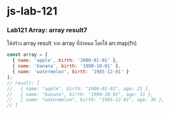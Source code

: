 # js-lab-121
### Lab121 Array: array result7
ให้สร้าง array result จาก array ที่กำหนด โดยใช้ arr.map(fn)

```JavaScript
const array = [
  { name: 'apple', birth: '2000-01-01' },
  { name: 'banana', birth: '1990-10-01' },
  { name: 'watermelon', birth: '1985-12-01' }
];
// result: [
//   { name: "apple", birth: "2000-01-01", age: 21 },
//   { name: "banana", birth: "1990-10-01", age: 31 },
//   { name: "watermelon", birth: "1985-12-01", age: 36 },
// ]
```
